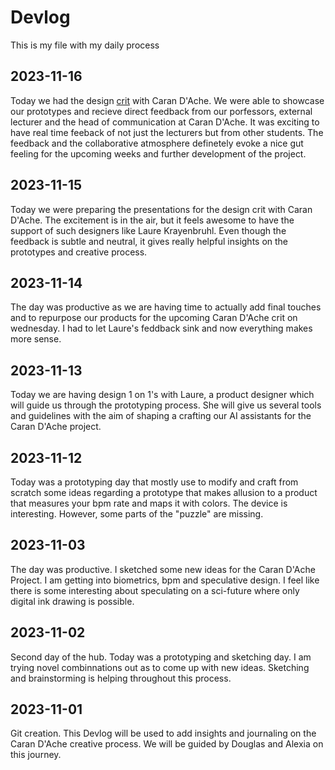 # Devlog

This is my file with my daily process

## 2023-11-16

Today we had the design [crit](/presentations/HEAD-MD1_Caran-d-Ache_Andres-AcostaBlaschitz_iHeart.pdf) with Caran D'Ache. We were able to showcase our prototypes and recieve direct feedback from our porfessors, external lecturer and the head of communication at Caran D'Ache. It was exciting to have real time feeback of not just the lecturers but from other students. The feedback and the collaborative atmosphere definetely evoke a nice gut feeling for the upcoming weeks and further development of the project.

## 2023-11-15

Today we were preparing the presentations for the design crit with Caran D'Ache. The excitement is in the air, but it feels awesome to have the support of such designers like Laure Krayenbruhl. Even though the feedback is subtle and neutral, it gives really helpful insights on the prototypes and creative process.


## 2023-11-14

The day was productive as we are having time to actually add final touches and to repurpose our products for the upcoming Caran D'Ache crit on wednesday. I had to let Laure's feddback sink and now everything makes more sense.


## 2023-11-13

Today we are having design 1 on 1's with Laure, a product designer which will guide us through the prototyping process. She will give us several tools and guidelines with the aim of shaping a crafting our AI assistants for the Caran D'Ache project. 


## 2023-11-12

Today was a prototyping day that mostly use to modify and craft from scratch some ideas regarding a prototype that makes allusion to a product that measures your bpm rate and maps it with colors. The device is interesting. However, some parts of the "puzzle" are missing. 


## 2023-11-03

The day was productive. I sketched some new ideas for the Caran D'Ache Project. I am getting into biometrics, bpm and speculative design. I feel like there is some interesting about speculating on a sci-future where only digital ink drawing is possible.


## 2023-11-02

Second day of the hub. Today was a prototyping and sketching day. I am trying novel combinnations out as to come up with new ideas. Sketching and brainstorming is helping throughout this process.

## 2023-11-01

Git creation. This Devlog will be used to add insights and journaling on the Caran D'Ache creative process. We will be guided by Douglas and Alexia on this journey.
